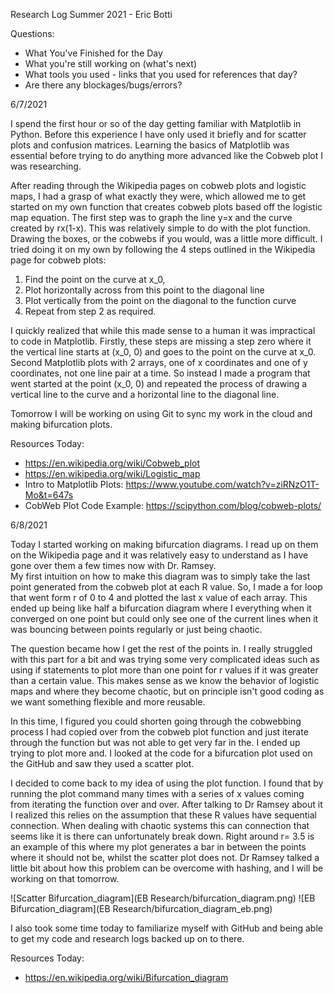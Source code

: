 Research Log Summer 2021 - Eric Botti

Questions:

- What You've Finished for the Day
- What you're still working on (what's next)
- What tools you used - links that you used for references that day?
- Are there any blockages/bugs/errors?

6/7/2021

I spend the first hour or so of the day getting familiar with Matplotlib in Python. Before this experience I have only used it briefly and for scatter plots and confusion matrices. Learning the basics of Matplotlib was essential before trying to do anything more advanced like the Cobweb plot I was researching. 

After reading through the Wikipedia pages on cobweb plots and logistic maps, I had a grasp of what exactly they were, which allowed me to get started on my own function that creates cobweb plots based off the logistic map equation. The first step was to graph the line y=x and the curve created by rx(1-x). This was relatively simple to do with the plot function.  
Drawing the boxes, or the cobwebs if you would, was a little more difficult. I tried doing it on my own by following the 4 steps outlined in the Wikipedia page for cobweb plots: 


1.	Find the point on the curve at x_0, 
2.	Plot horizontally across from this point to the diagonal line
3.	Plot vertically from the point on the diagonal to the function curve
4.	Repeat from step 2 as required.

I quickly realized that while this made sense to a human it was impractical to code in Matplotlib. Firstly, these steps are missing a step zero where it the vertical line starts at (x_0, 0) and goes to the point on the curve at x_0. Second Matplotlib plots with 2 arrays, one of x coordinates and one of y coordinates, not one line pair at a time. 
So instead I made a program that went started at the point (x_0, 0) and repeated the process of drawing a vertical line to the curve and a horizontal line to the diagonal line. 

Tomorrow I will be working on using Git to sync my work in the cloud and making bifurcation plots. 

Resources Today:

- https://en.wikipedia.org/wiki/Cobweb_plot
- https://en.wikipedia.org/wiki/Logistic_map
- Intro to Matplotlib Plots: https://www.youtube.com/watch?v=ziRNzO1T-Mo&t=647s
- CobWeb Plot Code Example: https://scipython.com/blog/cobweb-plots/

6/8/2021

Today I started working on making bifurcation diagrams. I read up on them on the Wikipedia page and it was relatively easy to understand as I have gone over them a few times now with Dr. Ramsey.  
My first intuition on how to make this diagram was to simply take the last point generated from the cobweb plot at each R value. So, I made a for loop that went form r of 0 to 4 and plotted the last x value of each array. This ended up being like half a bifurcation diagram where I everything when it converged on one point but could only see one of the current lines when it was bouncing between points regularly or just being chaotic. 

The question became how I get the rest of the points in. I really struggled with this part for a bit and was trying some very complicated ideas such as using if statements to plot more than one point for r values if it was greater than a certain value. This makes sense as we know the behavior of logistic maps and where they become chaotic, but on principle isn't good coding as we want something flexible and more reusable. 

In this time, I figured you could shorten going through the cobwebbing process I had copied over from the cobweb plot function and just iterate through the function but was not able to get very far in the. I ended up trying to plot more and. I looked at the code for a bifurcation plot used on the GitHub and saw they used a scatter plot.

I decided to come back to my idea of using the plot function. I found that by running the plot command many times with a series of x values coming from iterating the function over and over. After talking to Dr Ramsey about it I realized this relies on the assumption that these R values have sequential connection. When dealing with chaotic systems this can connection that seems like it is there can unfortunately break down. Right around r= 3.5 is an example of this where my plot generates a bar in between the points where it should not be, whilst the scatter plot does not. Dr Ramsey talked a little bit about how this problem can be overcome with hashing, and I will be working on that tomorrow.

![Scatter Bifurcation_diagram](EB Research/bifurcation_diagram.png)
![EB Bifurcation_diagram](EB Research/bifurcation_diagram_eb.png)


I also took some time today to familiarize myself with GitHub and being able to get my code and research logs backed up on to there. 


Resources Today: 
- https://en.wikipedia.org/wiki/Bifurcation_diagram